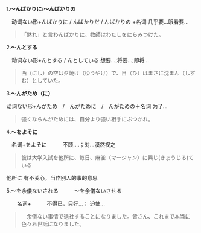 1.**～んばかりに**/**～んばかりの**

　动词ない形+んばかりに  /  んばかりだ  /  んばかりの +名词      几乎要...眼看要...

>「黙れ」と言わんばかりに、教師はわたしをにらみつけた。

2.**～んとする**

　动词ない形+んとする  /  んとしている     想要...;将要...;即将...

>西（にし）の空は夕焼け（ゆうやけ）で、日（ひ）はまさに沈まん（しずむ）としていた。

3.**～んがため（に）**

   动词ない形+んがため　/　んがために　/　んがための＋名词      为了...

>強くならんがためには、自分より強い相手にぶつかれ。


4.**～をよそに**

　名词+をよそに　　　不顾....；对...漠然视之

>彼は大学入試を他所に、毎日、麻雀（マージャン）に興じ(きょうじる)ている

   他所に  有不关心，当作别人的事的意思

5.～を余儀ないされる　　　～を余儀ないさせる

　　名词+　　　不得已，只好...；  迫使...

>　余儀ない事情で退社することになりました。皆さん、これまで本当に色々お世話になりました。